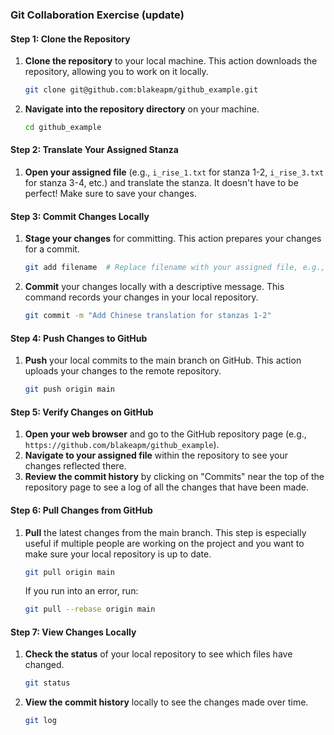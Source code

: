### Git Collaboration Exercise (update)

#### Step 1: Clone the Repository
1. **Clone the repository** to your local machine. This action downloads the repository, allowing you to work on it locally.
   ```bash
   git clone git@github.com:blakeapm/github_example.git
   ```
2. **Navigate into the repository directory** on your machine.
   ```bash
   cd github_example
   ```

#### Step 2: Translate Your Assigned Stanza
1. **Open your assigned file** (e.g., `i_rise_1.txt` for stanza 1-2, `i_rise_3.txt` for stanza 3-4, etc.) and translate the stanza. It doesn't have to be perfect! Make sure to save your changes.

#### Step 3: Commit Changes Locally
1. **Stage your changes** for committing. This action prepares your changes for a commit.
   ```bash
   git add filename  # Replace filename with your assigned file, e.g., i_rise_1.txt
   ```
2. **Commit** your changes locally with a descriptive message. This command records your changes in your local repository.
   ```bash
   git commit -m "Add Chinese translation for stanzas 1-2"
   ```

#### Step 4: Push Changes to GitHub
1. **Push** your local commits to the main branch on GitHub. This action uploads your changes to the remote repository.
   ```bash
   git push origin main
   ```

#### Step 5: Verify Changes on GitHub
1. **Open your web browser** and go to the GitHub repository page (e.g., `https://github.com/blakeapm/github_example`).
2. **Navigate to your assigned file** within the repository to see your changes reflected there.
3. **Review the commit history** by clicking on "Commits" near the top of the repository page to see a log of all the changes that have been made.

#### Step 6: Pull Changes from GitHub
1. **Pull** the latest changes from the main branch. This step is especially useful if multiple people are working on the project and you want to make sure your local repository is up to date.
   ```bash
   git pull origin main
   ```
   If you run into an error, run:
   ```bash
   git pull --rebase origin main
   ```

#### Step 7: View Changes Locally
1. **Check the status** of your local repository to see which files have changed.
   ```bash
   git status
   ```
2. **View the commit history** locally to see the changes made over time.
   ```bash
   git log
   ```
